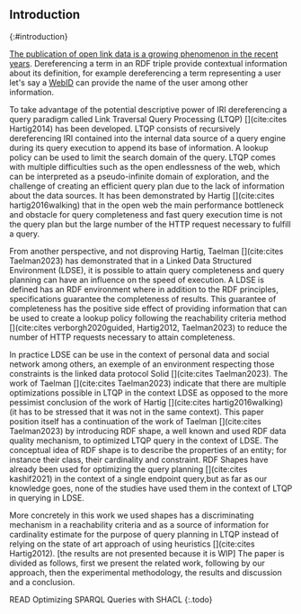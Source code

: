 ## Introduction
{:#introduction}

[The publication of open link data is a growing phenomenon in the recent years](https://lod-cloud.net/#diagram).
Dereferencing a term in an RDF triple provide contextual information about its definition, for example dereferencing a term representing a user
let's say a [WebID](https://www.w3.org/wiki/WebID) can provide the name of the user among other information.

To take advantage of the potential descriptive power of IRI dereferencing a query paradigm called Link Traversal Query Processing (LTQP) [](cite:cites Hartig2014) has been developed.
LTQP consists of recursively dereferencing IRI contained into the internal data source of a query engine 
during its query execution to append its base of information.
A lookup policy can be used to limit the search domain of the query.
LTQP comes with multiple difficulties such as the open endlessness of the web, which can be interpreted as a pseudo-infinite domain of exploration,
and the challenge of creating an efficient query plan due to the lack of information about the data sources. 
It has been demonstrated by Hartig [](cite:cites hartig2016walking) that in the open web the main performance bottleneck and obstacle for query completeness and fast query execution time is not the query plan but the large number of the HTTP request necessary to fulfill a query.

From another perspective, and not disproving Hartig, 
Taelman [](cite:cites Taelman2023) has demonstrated that in a Linked Data Structured Environment (LDSE),
it is possible to attain query completeness and query planning can have an influence on the speed of execution.
A LDSE is defined has an RDF environment where in addition to the RDF principles, specifications
guarantee the completeness of results.
This guarantee of completeness has the positive side effect of providing information
that can be used to create a lookup policy following the reachability criteria method [](cite:cites verborgh2020guided, Hartig2012, Taelman2023)
to reduce the number of HTTP requests necessary to attain completeness.

In practice LDSE can be use in the context of personal data and social network among others,
an exemple of an environment respecting those constraints is the linked data protocol Solid [](cite:cites Taelman2023).
The work of Taelman [](cite:cites Taelman2023) indicate that there are multiple optimizations possible in LTQP in the context LDSE as opposed to the
more pessimist conclusion of the work of Hartig [](cite:cites hartig2016walking) (it has to be stressed that it was not in the same context).
This paper position itself has a continuation of the work of Taelman [](cite:cites Taelman2023) by introducing 
RDF shape, a well known and used RDF data quality mechanism, to optimized LTQP query in the context of LDSE.
The conceptual idea of RDF shape is to describe the properties of an entity;
for instance their class, their cardinality and constraint.
RDF Shapes have already been used for optimizing the query planning [](cite:cites kashif2021)
in the context of a single endpoint query,but as far as our knowledge goes, none of the studies have used them in the context of LTQP in querying in LDSE.



More concretely in this work we used shapes has a discriminating mechanism in a reachability criteria 
and as a source of information for cardinality estimate for the purpose of query planning in LTQP instead of relying
on the state of art approach of using heuristics [](cite:cites Hartig2012).
[the results are not presented because it is WIP]
The paper is divided as follows, first we present the related work, following by our approach, then the
experimental methodology, the results and discussion and a conclusion.

READ Optimizing SPARQL Queries with SHACL
{:.todo}